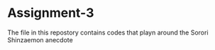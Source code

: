 # Assignment-3
The file in this repostory contains codes that playn around the Sorori Shinzaemon anecdote
